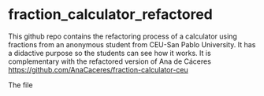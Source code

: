 # fraction_calculator_refactored
This github repo contains the refactoring process of a calculator using fractions from an anonymous student from CEU-San Pablo University. It has a didactive purpose so the students can see how it works. It is complementary with the refactored version of Ana de Cáceres https://github.com/AnaCaceres/fraction-calculator-ceu

The file 